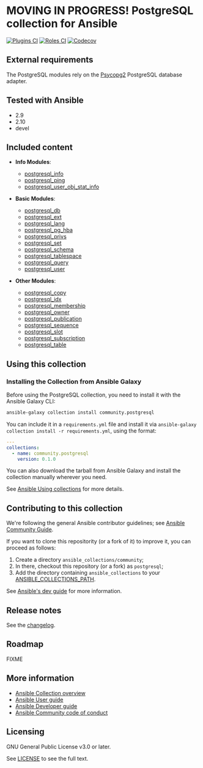 # MOVING IN PROGRESS! PostgreSQL collection for Ansible
[![Plugins CI](https://github.com/ansible-collections/community.postgresql/workflows/Plugins%20CI/badge.svg?event=push)](https://github.com/ansible-collections/community.postgresql/actions?query=workflow%3A"Plugins+CI") [![Roles CI](https://github.com/ansible-collections/community.postgresql/workflows/Roles%20CI/badge.svg?event=push)](https://github.com/ansible-collections/community.postgresql/actions?query=workflow%3A"Roles+CI") [![Codecov](https://img.shields.io/codecov/c/github/ansible-collections/community.postgresql)](https://codecov.io/gh/ansible-collections/community.postgresql)

## External requirements

The PostgreSQL modules rely on the [Psycopg2](https://www.psycopg.org/docs/) PostgreSQL database adapter.

## Tested with Ansible

- 2.9
- 2.10
- devel

## Included content

- **Info Modules**:
  - [postgresql_info](https://docs.ansible.com/ansible/latest/modules/postgresql_info_module.html)
  - [postgresql_ping](https://docs.ansible.com/ansible/latest/modules/postgresql_ping_module.html)
  - [postgresql_user_obj_stat_info](https://docs.ansible.com/ansible/latest/modules/postgresql_user_obj_stat_info_module.html)

- **Basic Modules**:
  - [postgresql_db](https://docs.ansible.com/ansible/latest/modules/postgresql_db_module.html)
  - [postgresql_ext](https://docs.ansible.com/ansible/latest/modules/postgresql_ext_module.html)
  - [postgresql_lang](https://docs.ansible.com/ansible/latest/modules/postgresql_lang_module.html)
  - [postgresql_pg_hba](https://docs.ansible.com/ansible/latest/modules/postgresql_hba_module.html)
  - [postgresql_privs](https://docs.ansible.com/ansible/latest/modules/postgresql_privs_module.html)
  - [postgresql_set](https://docs.ansible.com/ansible/latest/modules/postgresql_set_module.html)
  - [postgresql_schema](https://docs.ansible.com/ansible/latest/modules/postgresql_schema_module.html)
  - [postgresql_tablespace](https://docs.ansible.com/ansible/latest/modules/postgresql_tablespace_module.html)
  - [postgresql_query](https://docs.ansible.com/ansible/latest/modules/postgresql_query_module.html)
  - [postgresql_user](https://docs.ansible.com/ansible/latest/modules/postgresql_user_module.html)

- **Other Modules**:
  - [postgresql_copy](https://docs.ansible.com/ansible/latest/modules/postgresql_copy_module.html)
  - [postgresql_idx](https://docs.ansible.com/ansible/latest/modules/postgresql_idx_module.html)
  - [postgresql_membership](https://docs.ansible.com/ansible/latest/modules/postgresql_membership_module.html)
  - [postgresql_owner](https://docs.ansible.com/ansible/latest/modules/postgresql_owner_module.html)
  - [postgresql_publication](https://docs.ansible.com/ansible/latest/modules/postgresql_publication_module.html)
  - [postgresql_sequence](https://docs.ansible.com/ansible/latest/modules/postgresql_sequence_module.html)
  - [postgresql_slot](https://docs.ansible.com/ansible/latest/modules/postgresql_slot_module.html)
  - [postgresql_subscription](https://docs.ansible.com/ansible/latest/modules/postgresql_subscription_module.html)
  - [postgresql_table](https://docs.ansible.com/ansible/latest/modules/postgresql_table_module.html)

## Using this collection

### Installing the Collection from Ansible Galaxy

Before using the PostgreSQL collection, you need to install it with the Ansible Galaxy CLI:

```bash
ansible-galaxy collection install community.postgresql
```

You can include it in a `requirements.yml` file and install it via `ansible-galaxy collection install -r requirements.yml`, using the format:

```yaml
---
collections:
  - name: community.postgresql
    version: 0.1.0
```

You can also download the tarball from Ansible Galaxy and install the collection manually wherever you need.

See [Ansible Using collections](https://docs.ansible.com/ansible/latest/user_guide/collections_using.html) for more details.

## Contributing to this collection

<!--Describe how the community can contribute to your collection. At a minimum, include how and where users can create issues to report problems or request features for this collection.  List contribution requirements, including preferred workflows and necessary testing, so you can benefit from community PRs. If you are following general Ansible contributor guidelines, you can link to - [Ansible Community Guide](https://docs.ansible.com/ansible/latest/community/index.html). -->

We're following the general Ansible contributor guidelines; see [Ansible Community Guide](https://docs.ansible.com/ansible/latest/community/index.html).

If you want to clone this repositority (or a fork of it) to improve it, you can proceed as follows:
1. Create a directory `ansible_collections/community`;
2. In there, checkout this repository (or a fork) as `postgresql`;
3. Add the directory containing `ansible_collections` to your [ANSIBLE_COLLECTIONS_PATH](https://docs.ansible.com/ansible/latest/reference_appendices/config.html#collections-paths).

See [Ansible's dev guide](https://docs.ansible.com/ansible/devel/dev_guide/developing_collections.html#contributing-to-collections) for more information.

## Release notes

See the [changelog](https://github.com/ansible-collections/community.postgresql/blob/main/CHANGELOG.rst).

## Roadmap

FIXME

## More information

- [Ansible Collection overview](https://github.com/ansible-collections/overview)
- [Ansible User guide](https://docs.ansible.com/ansible/latest/user_guide/index.html)
- [Ansible Developer guide](https://docs.ansible.com/ansible/latest/dev_guide/index.html)
- [Ansible Community code of conduct](https://docs.ansible.com/ansible/latest/community/code_of_conduct.html)

## Licensing

<!-- Include the appropriate license information here and a pointer to the full licensing details. If the collection contains modules migrated from the ansible/ansible repo, you must use the same license that existed in the ansible/ansible repo. See the GNU license example below. -->

GNU General Public License v3.0 or later.

See [LICENSE](https://www.gnu.org/licenses/gpl-3.0.txt) to see the full text.

